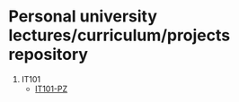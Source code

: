 # Personal university lectures/curriculum/projects repository

1. IT101
	* [IT101-PZ](https://7aske.github.io/uni/it101/it101-pz-nikola_tasic_3698)
